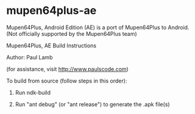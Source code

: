 mupen64plus-ae
==============

Mupen64Plus, Android Edition (AE) is a port of Mupen64Plus to Android. (Not officially supported by the Mupen64Plus team)


Mupen64Plus, AE Build Instructions

Author: Paul Lamb

(for assistance, visit http://www.paulscode.com)


To build from source (follow steps in this order):

1) Run ndk-build

2) Run "ant debug" (or "ant release") to generate the .apk file(s)
